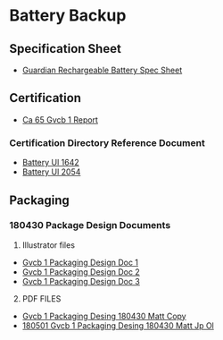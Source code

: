 # Battery Backup

## Specification Sheet
* [Guardian Rechargeable Battery Spec Sheet](/uploads/guardian-rechargeable-battery-spec-sheet.pdf "Guardian Rechargeable Battery Spec Sheet")

## Certification
* [Ca 65 Gvcb 1 Report](/uploads/ca-65-gvcb-1-report.pdf "Ca 65 Gvcb 1 Report")

### Certification Directory Reference Document
* [Battery Ul 1642](/uploads/battery-ul-1642.pdf "Battery Ul 1642")
* [Battery Ul 2054](/uploads/battery-ul-2054.pdf "Battery Ul 2054")

## Packaging

### 180430 Package Design Documents
1. Illustrator files
* [Gvcb 1 Packaging Design Doc 1](/uploads/gvcb-1-packaging-design-doc-1.ai "Gvcb 1 Packaging Design Doc 1")
* [Gvcb 1 Packaging Design Doc 2](/uploads/gvcb-1-packaging-design-doc-2.ai "Gvcb 1 Packaging Design Doc 2")
* [Gvcb 1 Packaging Design Doc 3](/uploads/gvcb-1-packaging-design-doc-3.ai "Gvcb 1 Packaging Design Doc 3")

2. PDF FILES
* [Gvcb 1 Packaging Desing 180430 Matt Copy](/uploads/gvcb-1-packaging-desing-180430-matt-copy.pdf "Gvcb 1 Packaging Desing 180430 Matt Copy")
* [180501 Gvcb 1 Packaging Desing 180430 Matt Jp Ol](/uploads/180501-gvcb-1-packaging-desing-180430-matt-jp-ol.pdf "180501 Gvcb 1 Packaging Desing 180430 Matt Jp Ol")

